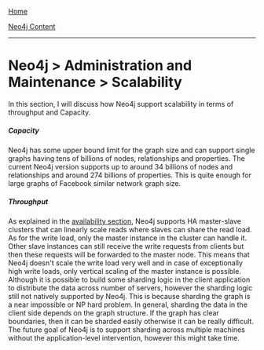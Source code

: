 [Home](../../index.md)

[Neo4j Content](../Neo4j.md)
___

# Neo4j > Administration and Maintenance > Scalability


In this section, I will discuss how Neo4j support scalability in terms of throughput and Capacity.


##### Capacity 


Neo4j has some upper bound limit for the graph size and can support single graphs having tens of billions of nodes, relationships and properties. The current Neo4j version supports up to around 34 billions of nodes and relationships and around 274 billions of properties. This is quite enough for large graphs of Facebook similar network graph size.##### Throughput
As explained in the [availability section](availability.md), Neo4j supports HA master-slave clusters that can linearly scale reads where slaves can share the read load.  As for the write load, only the master instance in the cluster can handle it. Other slave instances can still receive the write requests from clients but then these requests will be forwarded to the master node. This means that Neo4j doesn't scale the write load very well and in case of exceptionally high write loads, only vertical scaling of the master instance is possible. Although it is possible to build some sharding logic in the client application to distribute the data across number of servers, however the sharding logic still not natively supported by Neo4j. This is because sharding the graph is a near impossible or NP hard problem. In general, sharding the data in the client side depends on the graph structure. If the graph has clear boundaries, then it can be sharded easily otherwise it can be really difficult. The future goal of Neo4j is to support sharding across multiple machines without the application-level intervention, however this might take time.